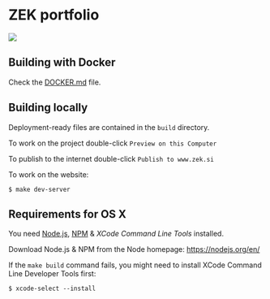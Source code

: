# ZEK portfolio

![](http://i.imgur.com/DgxvOrO.png)

## Building with Docker

Check the [DOCKER.md](https://github.com/artnak/artur.zek/blob/master/DOCKER.md) file.

## Building locally

Deployment-ready files are contained in the `build` directory.

To work on the project double-click `Preview on this Computer`

To publish to the internet double-click `Publish to www.zek.si`

To work on the website:

    $ make dev-server
    
## Requirements for OS X

You need [Node.js](https://nodejs.org/en), [NPM](https://www.npmjs.com/
) & *XCode Command Line Tools* installed.

Download Node.js & NPM from the Node homepage: https://nodejs.org/en/

If the `make build` command fails, you might need to install XCode Command Line Developer Tools first:

    $ xcode-select --install
    
